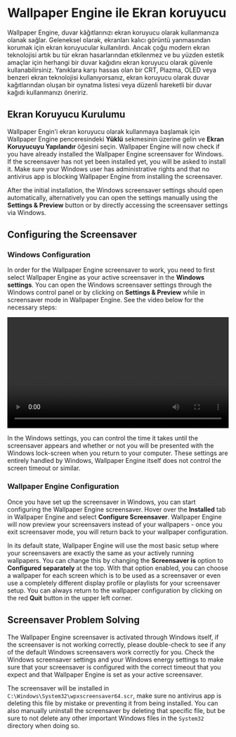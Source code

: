 # Wallpaper Engine ile Ekran koruyucu

Wallpaper Engine, duvar kâğıtlarınızı ekran koruyucu olarak kullanmanıza olanak sağlar. Geleneksel olarak, ekranları kalıcı görüntü yanmasından korumak için ekran koruyucular kullanılırdı. Ancak çoğu modern ekran teknolojisi artık bu tür ekran hasarlarından etkilenmez ve bu yüzden estetik amaçlar için herhangi bir duvar kağıdını ekran koruyucu olarak güvenle kullanabilirsiniz. Yanıklara karşı hassas olan bir CRT, Plazma, OLED veya benzeri ekran teknolojisi kullanıyorsanız, ekran koruyucu olarak duvar kağıtlarından oluşan bir oynatma listesi veya düzenli hareketli bir duvar kağıdı kullanmanızı öneririz.

## Ekran Koruyucu Kurulumu

Wallpaper Engin'i ekran koruyucu olarak kullanmaya başlamak için Wallpaper Engine penceresindeki **Yüklü** sekmesinin üzerine gelin ve **Ekran Koruyucuyu Yapılandır** öğesini seçin. Wallpaper Engine will now check if you have already installed the Wallpaper Engine screensaver for Windows. If the screensaver has not yet been installed yet, you will be asked to install it. Make sure your Windows user has administrative rights and that no antivirus app is blocking Wallpaper Engine from installing the screensaver.

After the initial installation, the Windows screensaver settings should open automatically, alternatively you can open the settings manually using the **Settings & Preview** button or by directly accessing the screensaver settings via Windows.

## Configuring the Screensaver

### Windows Configuration

In order for the Wallpaper Engine screensaver to work, you need to first select Wallpaper Engine as your active screensaver in the **Windows settings**. You can open the Windows screensaver settings through the Windows control panel or by clicking on **Settings & Preview** while in screensaver mode in Wallpaper Engine. See the video below for the necessary steps:

<video width="100%" controls autoplay loop>
  <source src="/videos/screensaver_setup.mp4" type="video/mp4">
  Your browser does not support the video tag.
</video>

In the Windows settings, you can control the time it takes until the screensaver appears and whether or not you will be presented with the Windows lock-screen when you return to your computer. These settings are entirely handled by Windows, Wallpaper Engine itself does not control the screen timeout or similar.

### Wallpaper Engine Configuration

Once you have set up the screensaver in Windows, you can start configuring the Wallpaper Engine screensaver. Hover over the **Installed** tab in Wallpaper Engine and select **Configure Screensaver**. Wallpaper Engine will now preview your screensavers instead of your wallpapers - once you exit screensaver mode, you will return back to your wallpaper configuration.

In its default state, Wallpaper Engine will use the most basic setup where your screensavers are exactly the same as your actively running wallpapers. You can change this by changing the **Screensaver is** option to **Configured separately** at the top. With that option enabled, you can choose a wallpaper for each screen which is to be used as a screensaver or even use a completely different display profile or playlists for your screensaver setup. You can always return to the wallpaper configuration by clicking on the red **Quit** button in the upper left corner.

## Screensaver Problem Solving

The Wallpaper Engine screensaver is activated through Windows itself, if the screensaver is not working correctly, please double-check to see if any of the default Windows screensavers work correctly for you. Check the Windows screensaver settings and your Windows energy settings to make sure that your screensaver is configured with the correct timeout that you expect and that Wallpaper Engine is set as your active screensaver.

The screensaver will be installed in `C:\Windows\System32\wpxscreensaver64.scr`, make sure no antivirus app is deleting this file by mistake or preventing it from being installed. You can also manually uninstall the screensaver by deleting that specific file, but be sure to not delete any other important Windows files in the `System32` directory when doing so.